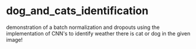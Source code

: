 # dog_and_cats_identification
demonstration of a batch normalization and dropouts using the implementation of CNN's to identify weather there is cat or dog in the given image!
